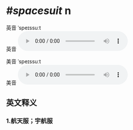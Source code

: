 # ***\#spacesuit*** n
英音 ˈspeɪssuːt  
英音
<audio src="./media/spacesuit1_AAC.aac" controls="controls"></audio>

美音 ˈspeɪssuːt  
美音
<audio src="./media/spacesuit2_AAC.aac" controls="controls"></audio>



  

英文释义
---
### 1.**航天服；宇航服**  


